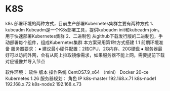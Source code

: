 # K8S
k8s
部署环境的两种方式，目前生产部署Kubernetes集群主要有两种方式
1、kubeadm 
 Kubeadm是一个K8s部署工具，提供kubeadm init和kubeadm join，用于快速部署Kubernetes集群
2、二进制包 
 从github下载发行版的二进制包，手动部署每个组件，组成Kubernetes集群
本方案采用第1种方式搭建
1.1 前期环境准备
服务器要求：
⦁	建议最小硬件配置：2核CPU、2G内存、20G硬盘
⦁	服务器最好可以访问外网，会有从网上拉取镜像需求，如果服务器不能上网，需要提前下载对应镜像并导入节点

软件环境：
软件	版本
操作系统	CentOS7.9_x64 （mini）
Docker	20-ce
Kubernetes	1.26
服务器规划：
角色	IP
k8s-master	192.168.x.71
k8s-node1	192.168.x.72
k8s-node2	192.168.x.73
